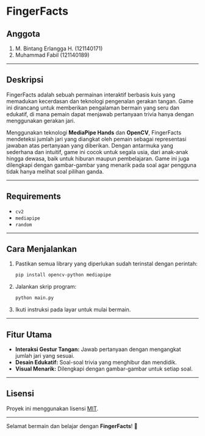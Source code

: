 # FingerFacts

## Anggota

1. M. Bintang Erlangga H. (121140171)
2. Muhammad Fabil (121140189)

---

## Deskripsi

FingerFacts adalah sebuah permainan interaktif berbasis kuis yang memadukan kecerdasan dan teknologi pengenalan gerakan tangan. Game ini dirancang untuk memberikan pengalaman bermain yang seru dan edukatif, di mana pemain dapat menjawab pertanyaan trivia hanya dengan menggunakan gerakan jari.

Menggunakan teknologi **MediaPipe Hands** dan **OpenCV**, FingerFacts mendeteksi jumlah jari yang diangkat oleh pemain sebagai representasi jawaban atas pertanyaan yang diberikan. Dengan antarmuka yang sederhana dan intuitif, game ini cocok untuk segala usia, dari anak-anak hingga dewasa, baik untuk hiburan maupun pembelajaran. Game ini juga dilengkapi dengan gambar-gambar yang menarik pada soal agar pengguna tidak hanya melihat soal pilihan ganda.

---

## Requirements

- `cv2`
- `mediapipe`
- `random`

---

## Cara Menjalankan

1. Pastikan semua library yang diperlukan sudah terinstal dengan perintah:
   ```bash
   pip install opencv-python mediapipe
   ```
2. Jalankan skrip program:
   ```bash
   python main.py
   ```
3. Ikuti instruksi pada layar untuk mulai bermain.

---

## Fitur Utama

- **Interaksi Gestur Tangan:** Jawab pertanyaan dengan mengangkat jumlah jari yang sesuai.
- **Desain Edukatif:** Soal-soal trivia yang menghibur dan mendidik.
- **Visual Menarik:** Dilengkapi dengan gambar-gambar untuk setiap soal.

---

## Lisensi

Proyek ini menggunakan lisensi [MIT](https://opensource.org/licenses/MIT).

---

Selamat bermain dan belajar dengan **FingerFacts**! 🚀

